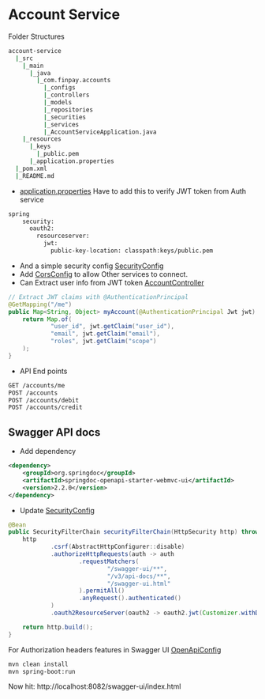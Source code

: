 # Account Service
Folder Structures
```bash
account-service
  |_src
    |_main
      |_java
        |_com.finpay.accounts
          |_configs
          |_controllers
          |_models
          |_repositories
          |_securities
          |_services
          |_AccountServiceApplication.java
    |_resources
      |_keys
        |_public.pem
      |_application.properties
  |_pom.xml
  |_README.md
```
- [application.properties](./src/main/resources/application.yml)
Have to add this to verify JWT token from Auth service
```bash
spring
    security:
      oauth2:
        resourceserver:
          jwt:
            public-key-location: classpath:keys/public.pem 
```
- And a simple security config [SecurityConfig](./src/main/java/com/finpay/accounts/securities/SecurityConfig.java)
- Add [CorsConfig](./src/main/java/com/finpay/accounts/configs/CorsConfig.java) to allow Other services to connect.
- Can Extract user info from JWT token [AccountController](./src/main/java/com/finpay/accounts/controllers/AccountController.java)
```java
// Extract JWT claims with @AuthenticationPrincipal
@GetMapping("/me")
public Map<String, Object> myAccount(@AuthenticationPrincipal Jwt jwt) {
    return Map.of(
            "user_id", jwt.getClaim("user_id"),
            "email", jwt.getClaim("email"),
            "roles", jwt.getClaim("scope")
    );
} 
```
- API End points
```bash
GET /accounts/me
POST /accounts
POST /accounts/debit
POST /accounts/credit
```
## Swagger API docs
- Add dependency
```xml
<dependency>
    <groupId>org.springdoc</groupId>
    <artifactId>springdoc-openapi-starter-webmvc-ui</artifactId>
    <version>2.2.0</version>
</dependency>
```
- Update [SecurityConfig](./src/main/java/com/finpay/accounts/securities/SecurityConfig.java)
```java
@Bean
public SecurityFilterChain securityFilterChain(HttpSecurity http) throws Exception {
    http
            .csrf(AbstractHttpConfigurer::disable)
            .authorizeHttpRequests(auth -> auth
                    .requestMatchers(
                            "/swagger-ui/**",
                            "/v3/api-docs/**",
                            "/swagger-ui.html"
                    ).permitAll()
                    .anyRequest().authenticated()
            )
            .oauth2ResourceServer(oauth2 -> oauth2.jwt(Customizer.withDefaults()));

    return http.build();
} 
```
For Authorization headers features in Swagger UI [OpenApiConfig](./src/main/java/com/finpay/accounts/securities/OpenApiConfig.java)

```bash
mvn clean install
mvn spring-boot:run
```
Now hit: http://localhost:8082/swagger-ui/index.html